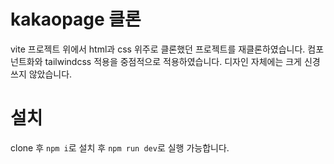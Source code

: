 # kakaopage 클론
vite 프로젝트 위에서 html과 css 위주로 클론했던 프로젝트를 재클론하였습니다.
컴포넌트화와 tailwindcss 적용을 중점적으로 적용하였습니다.
디자인 자체에는 크게 신경쓰지 않았습니다.

# 설치
clone 후 `npm i`로 설치 후 `npm run dev`로 실행 가능합니다.

